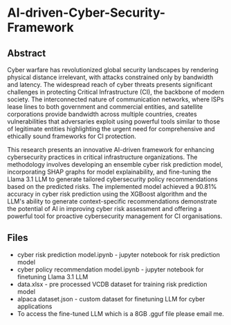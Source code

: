 # AI-driven-Cyber-Security-Framework

## Abstract
Cyber warfare has revolutionized global security landscapes by rendering physical distance irrelevant,
with attacks constrained only by bandwidth and latency. The widespread reach of cyber threats presents
significant challenges in protecting Critical Infrastructure (CI), the backbone of modern society. The
interconnected nature of communication networks, where ISPs lease lines to both government and
commercial entities, and satellite corporations provide bandwidth across multiple countries, creates
vulnerabilities that adversaries exploit using powerful tools similar to those of legitimate entities
highlighting the urgent need for comprehensive and ethically sound frameworks for CI protection.

This research presents an innovative AI-driven framework for enhancing cybersecurity practices in
critical infrastructure organizations. The methodology involves developing an ensemble cyber risk
prediction model, incorporating SHAP graphs for model explainability, and fine-tuning the Llama 3.1 LLM
to generate tailored cybersecurity policy recommendations based on the predicted risks. The
implemented model achieved a 90.81% accuracy in cyber risk prediction using the XGBoost algorithm
and the LLM's ability to generate context-specific recommendations demonstrate the potential of AI in
improving cyber risk assessment and offering a powerful tool for proactive cybersecurity management
for CI organisations.

## Files 
- cyber risk prediction model.ipynb - jupyter notebook for risk prediction model
- cyber policy recommendation model.ipynb - jupyter notebook for finetuning Llama 3.1 LLM
- data.xlsx - pre processed VCDB dataset for training risk prediction model
- alpaca dataset.json - custom dataset for finetuning LLM for cyber applications
- To access the fine-tuned LLM which is a 8GB .gguf file please email me.
